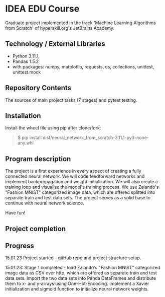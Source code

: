 # IDEA EDU Course

Graduate project implemented in the track 'Machine Learning Algorithms from Scratch' of hyperskill.org's JetBrains Academy.

## Technology / External Libraries

- Python 3.11.1, 
- Pandas 1.5.2
- with packages: numpy, matplotlib, requests, os, collections, unittest, unittest.mock

## Repository Contents

The sources of main project tasks (7 stages) and pytest testing.

## Installation

Install the wheel file using pip after clone/fork:

> $ pip install dist/neural_network_from_scratch-3.11.1-py3-none-any.whl

## Program description

The project is a first experience in every aspect of creating a fully connected neural network. We will code feedforward
networks and implement backpropagation and weight initialization. We will also create a training loop and visualize the
model's training process. We use Zalando's "Fashion MNIST" categorized image data, which are offered splitted into
separate train and test data sets. The project serves as a solid base to continue with neural network science.

Have fun!

## Project completion

[//]: # (Project was completed on 08.01.23)

## Progress

15.01.23 Project started - gitHub repo and project structure setup.

15.01.23: Stage 1 completed - load Zalando's "Fashion MNIST" categorized image data as CSV over http, which are offered as
separate train and test data sets. Import the two data sets into Panda DataFrames and distribute them to x- and y-arrays
using One-Hot-Encoding. Implement a Xavier initialization and sigmoid function to initialize neural network weights.
